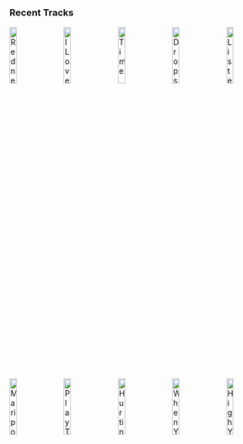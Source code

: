 ### Recent Tracks
[<img src='https://lastfm.freetls.fastly.net/i/u/300x300/43b3439fdd4a40cec010a363bc94bc4d.png' width='16%' height='16%' alt='Redneck Woman'>](https://www.last.fm/music/gretchen%2bwilson/_/redneck%2bwoman)&nbsp;&nbsp;&nbsp;&nbsp;[<img src='https://lastfm.freetls.fastly.net/i/u/300x300/a0b60eb06f49800affc85346f3a87a46.png' width='16%' height='16%' alt='I Love Me'>](https://www.last.fm/music/demi%2blovato/_/i%2blove%2bme)&nbsp;&nbsp;&nbsp;&nbsp;[<img src='https://lastfm.freetls.fastly.net/i/u/300x300/94efe7d762ddcb2fd3e1e0553a1258b1.png' width='16%' height='16%' alt='Time'>](https://www.last.fm/music/sg%2blewis/_/time)&nbsp;&nbsp;&nbsp;&nbsp;[<img src='https://lastfm.freetls.fastly.net/i/u/300x300/46f5762d310da6d6c6e4e9218396bca3.png' width='16%' height='16%' alt='Drops of Jupiter (Tell Me)'>](https://www.last.fm/music/train/_/drops%2bof%2bjupiter%2b%2528tell%2bme%2529)&nbsp;&nbsp;&nbsp;&nbsp;[<img src='https://lastfm.freetls.fastly.net/i/u/300x300/d6acd3d55ac149e3be9f08d31f45e75a.png' width='16%' height='16%' alt='Listen to the Music'>](https://www.last.fm/music/the%2bdoobie%2bbrothers/_/listen%2bto%2bthe%2bmusic)&nbsp;&nbsp;&nbsp;&nbsp;<br>[<img src='https://lastfm.freetls.fastly.net/i/u/300x300/3dedb1638e305f74fda8b96a73bca703.png' width='16%' height='16%' alt='Mariposa'>](https://www.last.fm/music/peach%2btree%2brascals/_/mariposa)&nbsp;&nbsp;&nbsp;&nbsp;[<img src='https://lastfm.freetls.fastly.net/i/u/300x300/290339dcc51475bdb477a48e795ac6bd.png' width='16%' height='16%' alt='Play Too Much'>](https://www.last.fm/music/kyle%2bdion/_/play%2btoo%2bmuch)&nbsp;&nbsp;&nbsp;&nbsp;[<img src='https://lastfm.freetls.fastly.net/i/u/300x300/9f8cce7071e5a282656abb6cdfe202b4.png' width='16%' height='16%' alt='Hurting on Purpose (feat. K.Flay)'>](https://www.last.fm/music/whethan/_/hurting%2bon%2bpurpose%2b%2528feat.%2bk.flay%2529)&nbsp;&nbsp;&nbsp;&nbsp;[<img src='https://lastfm.freetls.fastly.net/i/u/300x300/462a88748d374862acdd38a0aab7ab2d.png' width='16%' height='16%' alt='When You Were Young'>](https://www.last.fm/music/the%2bkillers/_/when%2byou%2bwere%2byoung)&nbsp;&nbsp;&nbsp;&nbsp;[<img src='https://lastfm.freetls.fastly.net/i/u/300x300/6cc73dd48a1a4c0c88de72abf98f1df4.png' width='16%' height='16%' alt='High You Are'>](https://www.last.fm/music/what%2bso%2bnot/_/high%2byou%2bare)&nbsp;&nbsp;&nbsp;&nbsp;<br>